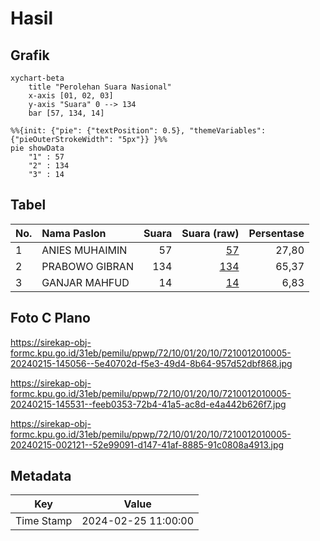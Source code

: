 # Hasil

## Grafik

```mermaid
xychart-beta
    title "Perolehan Suara Nasional"
    x-axis [01, 02, 03]
    y-axis "Suara" 0 --> 134
    bar [57, 134, 14]
```

```mermaid
%%{init: {"pie": {"textPosition": 0.5}, "themeVariables": {"pieOuterStrokeWidth": "5px"}} }%%
pie showData
    "1" : 57
    "2" : 134
    "3" : 14
```

## Tabel

| No. | Nama Paslon    | Suara | Suara (raw) | Persentase |
|:--- |:-------------- | -----:| -----------:| ----------:|
| 1   | ANIES MUHAIMIN | 57    | [57][p-1]   | 27,80      |
| 2   | PRABOWO GIBRAN | 134   | [134][p-2]  | 65,37      |
| 3   | GANJAR MAHFUD  | 14    | [14][p-3]   | 6,83       |


[p-1]: https://github.com/gigit-pemilu/pemilu-2024/blob/main/pilpres/hitung-suara/sub/72-sulawesi-tengah/sub/10-sigi/sub/01-sigi-biromaru/sub/2010-lolu/sub/005-tps/sub/paslon-1.txt
[p-2]: https://github.com/gigit-pemilu/pemilu-2024/blob/main/pilpres/hitung-suara/sub/72-sulawesi-tengah/sub/10-sigi/sub/01-sigi-biromaru/sub/2010-lolu/sub/005-tps/sub/paslon-2.txt
[p-3]: https://github.com/gigit-pemilu/pemilu-2024/blob/main/pilpres/hitung-suara/sub/72-sulawesi-tengah/sub/10-sigi/sub/01-sigi-biromaru/sub/2010-lolu/sub/005-tps/sub/paslon-3.txt

## Foto C Plano

https://sirekap-obj-formc.kpu.go.id/31eb/pemilu/ppwp/72/10/01/20/10/7210012010005-20240215-145056--5e40702d-f5e3-49d4-8b64-957d52dbf868.jpg

https://sirekap-obj-formc.kpu.go.id/31eb/pemilu/ppwp/72/10/01/20/10/7210012010005-20240215-145531--feeb0353-72b4-41a5-ac8d-e4a442b626f7.jpg

https://sirekap-obj-formc.kpu.go.id/31eb/pemilu/ppwp/72/10/01/20/10/7210012010005-20240215-002121--52e99091-d147-41af-8885-91c0808a4913.jpg


## Metadata

| Key        | Value               |
| ---------- | ------------------- |
| Time Stamp | 2024-02-25 11:00:00 |



